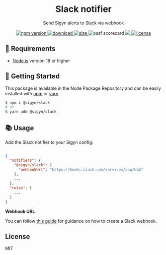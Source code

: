 <p align="center"><h1 align="center">
  Slack notifier
</h1></p>

<p align="center">
  Send Sigyn alerts to Slack via webhook
</p>

<p align="center">
  <a href="https://github.com/MyUnisoft/sigyn/src/slack">
    <img src="https://img.shields.io/github/package-json/v/MyUnisoft/sigyn/main/src/slack?style=for-the-badge&label=version" alt="npm version">
  </a>
   <a href="https://github.com/MyUnisoft/sigyn/tree/main/src/slack">
    <img src="https://img.shields.io/npm/dw/@sigyn/discord?style=for-the-badge" alt="download">
  </a>
  <a href="https://github.com/MyUnisoft/sigyn/src/slack">
    <img src="https://img.shields.io/bundlephobia/min/@sigyn/slack?style=for-the-badge" alt="size">
  </a>
    <img src="https://api.securityscorecards.dev/projects/github.com/MyUnisoft/sigyn/badge?style=for-the-badge" alt="ossf scorecard">
  </a>
  <a href="https://github.com/MyUnisoft/sigyn/tree/main/src/slack">
    <img src="https://img.shields.io/github/actions/workflow/status/MyUnisoft/sigyn/slack.yml?style=for-the-badge">
  </a>
  <a href="https://github.com/MyUnisoft/sigyn/tree/main/src/LICENSE">
    <img src="https://img.shields.io/github/license/MyUnisoft/sigyn?style=for-the-badge" alt="license">
  </a>
</p>

## 🚧 Requirements

- [Node.js](https://nodejs.org/en/) version 18 or higher

## 🚀 Getting Started

This package is available in the Node Package Repository and can be easily installed with [npm](https://doc.npmjs.com/getting-started/what-is-npm) or [yarn](https://yarnpkg.com)

```bash
$ npm i @sigyn/slack
# or
$ yarn add @sigyn/slack
```

## 📚 Usage

Add the Slack notifier to your Sigyn config:

```json

{
  "notifiers": {
    "@sigyn/slack": {
      "webhookUrl": "https://hooks.slack.com/services/aaa/bbb"
    },
    ...
  },
  "rules": [
    ...
  ]
}
```

**Webhook URL**

You can follow [this guide](https://api.slack.com/messaging/webhooks) for guidance on how to create a Slack webhook.

## License
MIT
